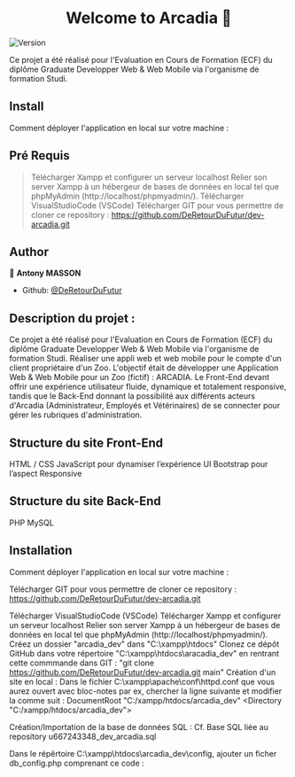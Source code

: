 <h1 align="center">Welcome to Arcadia 👋</h1>
<p>
  <img alt="Version" src="https://img.shields.io/badge/version-1-blue.svg?cacheSeconds=2592000" />
</p>
Ce projet a été réalisé pour l'Evaluation en Cours de Formation (ECF) du diplôme Graduate Developper Web & Web Mobile via l'organisme de formation Studi.

## Install

Comment déployer l'application en local sur votre machine :

## Pré Requis
> Télécharger Xampp et configurer un serveur localhost
> Relier son server Xampp à un hébergeur de bases de données en local tel que phpMyAdmin (http://localhost/phpmyadmin/).
> Télécharger VisualStudioCode (VSCode)
> Télécharger GIT pour vous permettre de cloner ce repository : 
https://github.com/DeRetourDuFutur/dev-arcadia.git


## Author
👤 **Antony MASSON**
* Github: [@DeRetourDuFutur](https://github.com/DeRetourDuFutur)

## Description du projet :

Ce projet a été réalisé pour l'Evaluation en Cours de Formation (ECF) du diplôme Graduate Developper Web & Web Mobile via l'organisme de formation Studi.
Réaliser une appli web et web mobile pour le compte d'un client propriétaire d'un Zoo.
L'objectif était de développer une Application Web & Web Mobile pour un Zoo (fictif) : ARCADIA.
Le Front-End devant offrir une expérience utilisateur fluide, dynamique et totalement responsive, tandis que le Back-End donnant la possibilité aux différents acteurs d'Arcadia (Administrateur, Employés et Vétérinaires) de se connecter pour gérer les rubriques d'administration.

## Structure du site Front-End
HTML / CSS
JavaScript pour dynamiser l’expérience UI
Bootstrap pour l’aspect Responsive

## Structure du site Back-End
PHP
MySQL

## Installation
Comment déployer l'application en local sur votre machine :

Télécharger GIT pour vous permettre de cloner ce repository : 
https://github.com/DeRetourDuFutur/dev-arcadia.git

Télécharger VisualStudioCode (VSCode)
Télécharger Xampp et configurer un serveur localhost
Relier son server Xampp à un hébergeur de bases de données en local tel que phpMyAdmin (http://localhost/phpmyadmin/).
Créez un dossier "arcadia_dev" dans "C:\xampp\htdocs"
Clonez ce dépôt GitHub dans votre répertoire "C:\xampp\htdocs\aracadia_dev" en rentrant cette commmande dans GIT : "git clone https://github.com/DeRetourDuFutur/dev-arcadia.git main"
Création d'un site en local :
Dans le fichier C:\xampp\apache\conf\httpd.conf que vous aurez ouvert avec bloc-notes par ex, chercher la ligne suivante et modifier la comme suit :
DocumentRoot "C:/xampp/htdocs/arcadia_dev"
<Directory "C:/xampp/htdocs/arcadia_dev">

Création/Importation de la base de données SQL :
Cf. Base SQL liée au repository
u667243348_dev_arcadia.sql

Dans le répêrtoire C:\xampp\htdocs\arcadia_dev\config,
ajouter un ficher db_config.php comprenant ce code : 
<?php
define('DB_HOST', 'localhost');
define('DB_USER', 'votre nom de connexion');
define('DB_PASSWORD', 'votre mot de passe de connexion');
define('DB_NAME', 'le nom de votre base'); *
define('DB_DSN', 'mysql:host=' . DB_HOST . ';dbname=' . DB_NAME);

* l'idéal est de conservedr le nom existant pour la base : "u667243348_dev_arcadia"

Une fois votre serveur web local configuré et opérationnel, vous pourrez alors accéder au site Arcadia en local.

